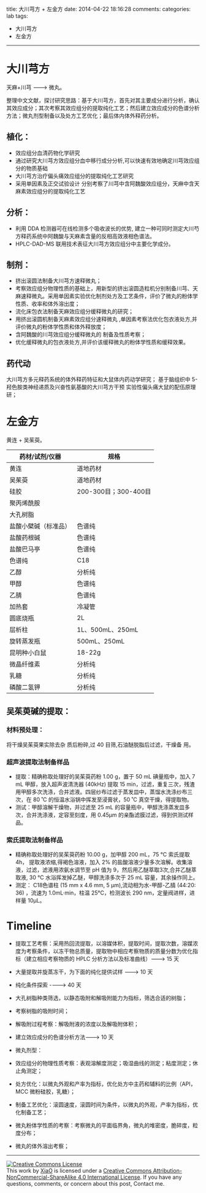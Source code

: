 title: 大川芎方 + 左金方
date: 2014-04-22 18:16:28
comments:
categories: lab
tags: 
  - 大川芎方
  - 左金方
---

# 大川芎方 
 天麻+川芎 ---> 微丸。
 
整理中文文献，探讨研究思路：基于大川芎方，首先对其主要成分进行分析，确认其效应成分；其次考察其效应组分的提取纯化工艺；然后建立效应成分的色谱分析方法；微丸剂型制备以及处方工艺优化；最后体内体外释药分析。

## 植化：
* 效应组分血清药物化学研究
* 通过研究大川芎方效应组分血中移行成分分析,可以快速有效地确定川芎效应组分的物质基础
* 大川芎方治疗偏头痛效应组分的提取纯化工艺研究
* 采用单因素及正交试验设计 分别考察了川芎中含阿魏酸效应组分，天麻中含天麻素效应组分的提取纯化工艺

<!--more-->
## 分析：

* 利用 DDA 检测器可在线检测多个吸收波长的优势, 建立一种可同时测定大川芍方释药系统中阿魏酸与天麻素含量的反相高效液相色谱法。
* HPLC-DAD-MS 联用技术表征大川芎方效应组分中主要化学成分。

## 制剂：

* 挤出滚圆法制备大川芎方速释微丸；
* 考察效应组分物理性质的基础上，用新型的挤出滚圆造粒机分别制备川芎、天麻速释微丸。采用单因素实验优化制剂处方及工艺条件，评价了微丸的粉体学性质、收率和体外溶出度；
* 流化床包衣法制备天麻效应组分缓释微丸的研究；
* 用挤出滚圆机制备天麻素效应组分速释微丸 ,单因素考察法优化包衣液处方,并评价微丸的粉体学性质和体外释放度；
* 含阿魏酸的川芎效应组分缓释微丸的 制备及性质考察；
* 优化缓释微丸的包衣液处方,并评价该缓释微丸的粉体学性质和缓释效果。

## 药代动

大川芎方多元释药系统的体外释药特征和大鼠体内药动学研究；
基于脑组织中 5-羟色胺类神经递质及兴奋性氨基酸的大川芎方干预 实验性偏头痛大鼠的配伍原理研；

 

# 左金方
黄连 + 吴茱萸。


药材/试剂/仪器 | 规格
------- | -------
黄连 | 道地药材
吴茱萸| 道地药材
硅胶| 200-300目；300-400目
聚丙烯酰胺 | 
大孔树脂 | 
盐酸小檗碱（标准品） | 色谱纯
盐酸药根碱  | 色谱纯
盐酸巴马亭 | 色谱纯
色谱纯 | C18
乙醇 | 分析纯
甲醇 | 色谱纯
乙腈 | 色谱纯
加热套 | 冷凝管
圆底烧瓶 | 2L
层析柱 | 1L、500mL、250mL
旋转蒸发瓶 | 500mL、250mL
昆明种小白鼠 | 18-22g
微晶纤维素 | 分析纯
乳糖 | 分析纯
磷酸二氢钾 | 分析纯 


## 吴茱萸碱的提取：
### 材料预处理：
将干燥吴茱萸果实除去杂 质后粉碎,过 40 目筛,石油醚脱脂后过滤，干燥备 用。
### 超声波提取法制备样品
* 提取：精确称取处理好的吴茱萸药粉 1.00 g，置于 50 mL 碘量瓶中，加入 7 mL 甲醇，放入超声波清洗器 (40kHz) 提取 15 min，过滤，重复三次，残渣用甲醇多次洗涤，合并滤液。四层纱布过滤于蒸发皿中，蒸馏水洗涤纱布三次，在 80 ˚C 的恒温水浴锅中挥发至浸膏状，50 ˚C 真空干燥，得提取物。
* 测试：甲醇溶解干燥物，并过滤至 25 mL 的容量瓶中，甲醇洗涤蒸发皿多次，合并洗涤液，定容至刻度，用 0.45μm 的亲酯滤膜过滤，得到供测试样品。
### 索氏提取法制备样品
* 精确称取处理好的吴茱萸药粉 10.00 g，加甲醇 200 mL，75 °C 索氏提取 4h， 提取液浓缩,得褐色溶液，加入 2% 的盐酸溶液少量多次溶解。收集溶液，过滤，滤液用浓氨水调节至 pH 值为 9，然后用乙醚萃取3次,合并乙醚萃取液, 30 °C 水浴挥发掉乙醚，甲醇洗涤多次于 25 mL 容量，其余操作同上。
* 测定：
	C18色谱柱 (15 mm x 4.6 mm, 5 μm),流动相为水-甲醇-乙腈 (44:20: 36) ，流速为 1.0mL·min，柱温 25°C，检测波长 290 nm，定量阀进样，进样量 10μL。

# Timeline
* 提取工艺考察：采用热回流提取，以溶媒体积，提取时间，提取次数，溶媒浓度为考察条件，以冻干物总质量，提取物中相应考察物质的质量分数为优化指标（建立相应考察物质的 HPLC 分析方法以及标准曲线）---> 15 天

* 大量提取并旋蒸冻干，为下面的纯化提供试样 ---> 10 天

* 纯化条件探索 ----> 40 天
 * 大孔树脂种类筛选，以静态吸附和解吸附能力为指标，筛选合适的树脂；
 * 考察树脂的吸附时间；
 * 解吸附过程考察：解吸附液的浓度以及解吸附体积；

* 建立效应成分的色谱分析方法---> 10 天

* 微丸剂型：
 * 效应组分的物理性质考察：表观溶解度测定；吸湿曲线的测定；粘度测定；休止角测定；
 * 处方优化：以微丸外观和产率为指标，优化处方中主药和辅料的比例（API，MCC 微粉硅胶，乳糖）；
 * 制备工艺优化：滚圆速度，滚圆时间为条件，以微丸的外观，产率为指标，优化制备工艺；
 * 微丸粉体学性质的考察：考察微丸的平面临界角，微丸的堆密度，脆碎度，粒度分布；
 * 微丸的体外溶出考察；


---
<a rel="license" href="http://creativecommons.org/licenses/by-nc-sa/4.0/"><img alt="Creative Commons License" style="border-width:0; border-radius: 0px !important; display: block; margin-left: auto; margin-right: auto" src="/img/by-nc-sa.svg" /></a>This work by <a xmlns:cc="http://creativecommons.org/ns#" href="mailto:navyshaw@yaoo.com" property="cc:attributionName" rel="cc:attributionURL">XiaO</a> is licensed under a <a rel="license" href="http://creativecommons.org/licenses/by-nc-sa/4.0/">Creative Commons Attribution-NonCommercial-ShareAlike 4.0 International License</a>. If you have any questions, comments, or concern about this post, Contact me.

